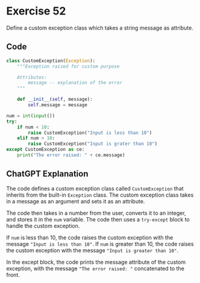 # Exercise 52
Define a custom exception class which takes a string message as attribute.

## Code
```python
class CustomException(Exception):
    """Exception raised for custom purpose

    Attributes:
        message -- explanation of the error
    """

    def __init__(self, message):
        self.message = message

num = int(input())
try:
    if num < 10:
        raise CustomException("Input is less than 10")
    elif num > 10:
        raise CustomException("Input is grater than 10")
except CustomException as ce:
    print("The error raised: " + ce.message)
```

## ChatGPT Explanation
The code defines a custom exception class called `CustomException` that inherits from the built-in `Exception` class. The custom exception class takes in a message as an argument and sets it as an attribute.

The code then takes in a number from the user, converts it to an integer, and stores it in the `num` variable. The code then uses a `try-except` block to handle the custom exception.

If `num` is less than 10, the code raises the custom exception with the message `"Input is less than 10"`. If `num` is greater than 10, the code raises the custom exception with the message `"Input is greater than 10"`.

In the except block, the code prints the message attribute of the custom exception, with the message `"The error raised: "` concatenated to the front.